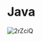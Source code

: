 
# Java
![2rZciQ](https://github.com/IreshEranga/Java/assets/117840288/91f28e44-274e-4faa-9f29-219479da5281)

